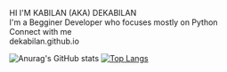 HI I'M KABILAN (AKA) DEKABILAN<br>
I'm a Begginer Developer who focuses mostly on Python<br>
Connect with me<br>
dekabilan.github.io<br>


![Anurag's GitHub stats](https://github-readme-stats.vercel.app/api?username=DeKabilan&show_icons=true)
[![Top Langs](https://github-readme-stats.vercel.app/api/top-langs/?username=DeKabilan&layout=compact)](https://github.com/DeKabilan/github-readme-stats)


